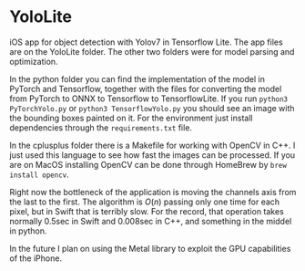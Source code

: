 # YoloLite

iOS app for object detection with Yolov7 in Tensorflow Lite. The app files are on the YoloLite folder. The other two folders were for model parsing and optimization. 

In the python folder you can find the implementation of the model in PyTorch and Tensorflow, together with the files for converting the model from PyTorch to ONNX to Tensorflow to TensorflowLite. If you run `python3 PyTorchYolo.py` or `python3 TensorflowYolo.py` you should see an image with the bounding boxes painted on it. For the environment just install dependencies through the `requirements.txt` file.

In the cplusplus folder there is a Makefile for working with OpenCV in C++. I just used this language to see how fast the images can be processed. If you are on MacOS installing OpenCV can be done through HomeBrew by `brew install opencv`.

Right now the bottleneck of the application is moving the channels axis from the last to the first. The algorithm is $O(n)$ passing only one time for each pixel, but in Swift that is terribly slow. For the record, that operation takes normally 0.5sec in Swift and 0.008sec in C++, and something in the middel in python.

In the future I plan on using the Metal library to exploit the GPU capabilities of the iPhone.
